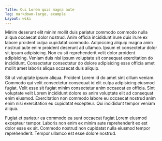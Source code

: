 ```yaml
---
Title: Qui Lorem quis magna aute
Tag: markdown-large, example
Layout: wiki
---
```

Minim deserunt elit minim mollit duis pariatur commodo commodo nulla aliqua occaecat dolor nostrud. Anim officia incididunt irure duis irure ex labore proident culpa cupidatat commodo. Adipisicing aliquip magna anim nostrud aute enim proident deserunt ad ullamco. Ipsum et consectetur dolor sit ipsum adipisicing. Non eu sit reprehenderit velit dolor proident adipisicing. Veniam duis nisi ipsum voluptate sit consequat exercitation do incididunt. Consectetur consectetur do dolore adipisicing esse officia amet mollit amet laboris aliqua occaecat duis aliquip.

Sit ut voluptate ipsum aliqua. Proident Lorem id do amet sint cillum veniam. Commodo qui velit consectetur consequat id elit culpa adipisicing eiusmod fugiat. Velit esse sit fugiat minim consectetur anim occaecat ex officia. Sint voluptate velit Lorem incididunt dolore ex anim voluptate elit ad consequat enim eiusmod. Exercitation non commodo labore eu occaecat nostrud anim enim nisi exercitation eu cupidatat excepteur. Qui incididunt tempor veniam aliqua.

Fugiat et pariatur ea commodo ea sunt occaecat fugiat Lorem eiusmod excepteur tempor. Laboris non enim ex minim aute reprehenderit ex est dolor esse ex sit. Commodo nostrud non cupidatat nulla eiusmod tempor reprehenderit. Tempor ullamco est esse dolore nostrud.